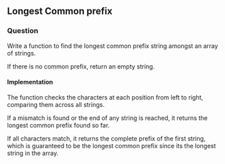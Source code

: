 ## Longest Common prefix

### Question 

Write a function to find the longest common prefix string amongst an array of strings.

If there is no common prefix, return an empty string.

#### Implementation 

The function checks the characters at each position from left to right, comparing them across all strings.

If a mismatch is found or the end of any string is reached, it returns the longest common prefix found so far.

If all characters match, it returns the complete prefix of the first string, which is guaranteed to be the longest common prefix since its the longest string in the array.
